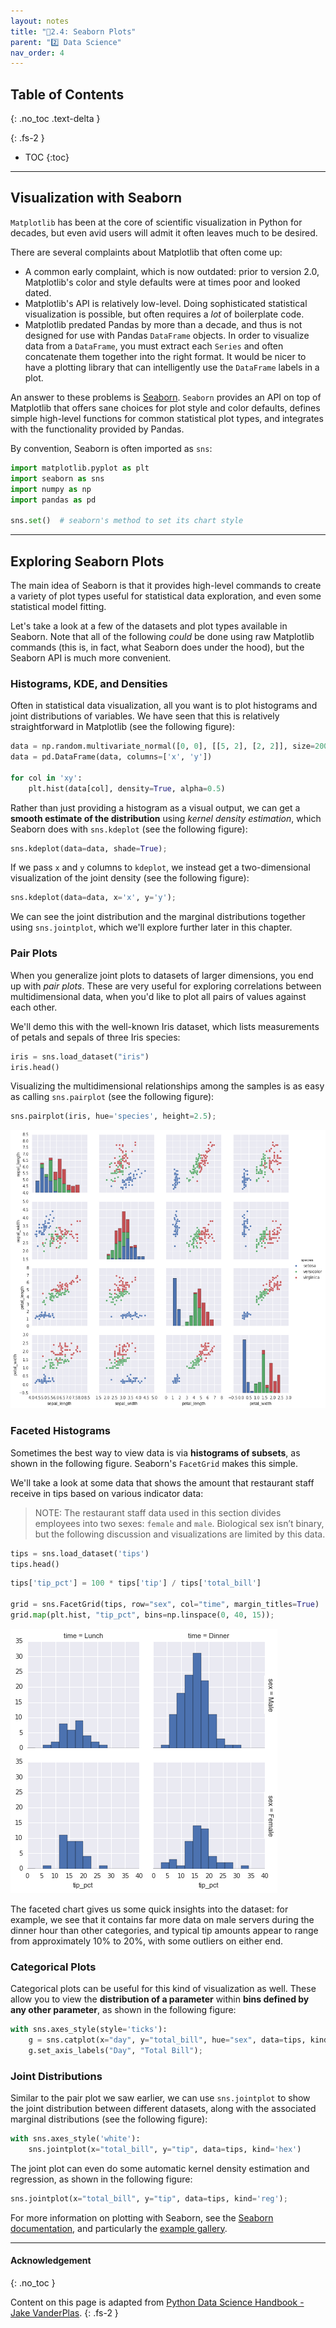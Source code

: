 ```yaml
---
layout: notes
title: "📓2.4: Seaborn Plots" 
parent: "2️⃣ Data Science"
nav_order: 4
---
```


## Table of Contents
{: .no_toc .text-delta }

{: .fs-2 }
- TOC
{:toc}

---
## Visualization with Seaborn

`Matplotlib` has been at the core of scientific visualization in Python for decades, but even avid users will admit it often leaves much to be desired.

There are several complaints about Matplotlib that often come up:

- A common early complaint, which is now outdated: prior to version 2.0, Matplotlib's color and style defaults were at times poor and looked dated.
- Matplotlib's API is relatively low-level. Doing sophisticated statistical visualization is possible, but often requires a *lot* of boilerplate code.
- Matplotlib predated Pandas by more than a decade, and thus is not designed for use with Pandas `DataFrame` objects. In order to visualize data from a `DataFrame`, you must extract each `Series` and often concatenate them together into the right format. It would be nicer to have a plotting library that can intelligently use the `DataFrame` labels in a plot.

An answer to these problems is [Seaborn](http://seaborn.pydata.org/). `Seaborn` provides an API on top of Matplotlib that offers sane choices for plot style and color defaults, defines simple high-level functions for common statistical plot types, and integrates with the functionality provided by Pandas.

By convention, Seaborn is often imported as `sns`:


```python
import matplotlib.pyplot as plt
import seaborn as sns
import numpy as np
import pandas as pd

sns.set()  # seaborn's method to set its chart style
```

---

## Exploring Seaborn Plots

The main idea of Seaborn is that it provides high-level commands to create a variety of plot types useful for statistical data exploration, and even some statistical model fitting.

Let's take a look at a few of the datasets and plot types available in Seaborn. Note that all of the following *could* be done using raw Matplotlib commands (this is, in fact, what Seaborn does under the hood), but the Seaborn API is much more convenient.

### Histograms, KDE, and Densities

Often in statistical data visualization, all you want is to plot histograms and joint distributions of variables.
We have seen that this is relatively straightforward in Matplotlib (see the following figure):


```python
data = np.random.multivariate_normal([0, 0], [[5, 2], [2, 2]], size=2000)
data = pd.DataFrame(data, columns=['x', 'y'])

for col in 'xy':
    plt.hist(data[col], density=True, alpha=0.5)
```    

Rather than just providing a histogram as a visual output, we can get a **smooth estimate of the distribution** using _kernel density estimation_, which Seaborn does with ``sns.kdeplot`` (see the following figure):

```python
sns.kdeplot(data=data, shade=True);
```    

If we pass `x` and `y` columns to `kdeplot`, we instead get a two-dimensional visualization of the joint density (see the following figure):


```python
sns.kdeplot(data=data, x='x', y='y');
```

We can see the joint distribution and the marginal distributions together using `sns.jointplot`, which we'll explore further later in this chapter.

### Pair Plots

When you generalize joint plots to datasets of larger dimensions, you end up with *pair plots*. These are very useful for exploring correlations between multidimensional data, when you'd like to plot all pairs of values against each other.

We'll demo this with the well-known Iris dataset, which lists measurements of petals and sepals of three Iris species:


```python
iris = sns.load_dataset("iris")
iris.head()
```

Visualizing the multidimensional relationships among the samples is as easy as calling ``sns.pairplot`` (see the following figure):


```python
sns.pairplot(iris, hue='species', height=2.5);
```

![image](sns-pairplot.png)

### Faceted Histograms

Sometimes the best way to view data is via **histograms of subsets**, as shown in the following figure. Seaborn's `FacetGrid` makes this simple.

We'll take a look at some data that shows the amount that restaurant staff receive in tips based on various indicator data:

> NOTE: The restaurant staff data used in this section divides employees into two sexes: `female` and `male`. Biological sex
isn’t binary, but the following discussion and visualizations are limited by this data.

```python
tips = sns.load_dataset('tips')
tips.head()
```

```python
tips['tip_pct'] = 100 * tips['tip'] / tips['total_bill']

grid = sns.FacetGrid(tips, row="sex", col="time", margin_titles=True)
grid.map(plt.hist, "tip_pct", bins=np.linspace(0, 40, 15));
```

![image](sns-facetgrid.png)

The faceted chart gives us some quick insights into the dataset: for example, we see that it contains far more data on male servers during the dinner hour than other categories, and typical tip amounts appear to range from approximately 10% to 20%, with some outliers on either end.

### Categorical Plots

Categorical plots can be useful for this kind of visualization as well. These allow you to view the **distribution of a parameter** within **bins defined by any other parameter**, as shown in the following figure:

```python
with sns.axes_style(style='ticks'):
    g = sns.catplot(x="day", y="total_bill", hue="sex", data=tips, kind="box")
    g.set_axis_labels("Day", "Total Bill");
```

### Joint Distributions

Similar to the pair plot we saw earlier, we can use `sns.jointplot` to show the joint distribution between different datasets, along with the associated marginal distributions (see the following figure):


```python
with sns.axes_style('white'):
    sns.jointplot(x="total_bill", y="tip", data=tips, kind='hex')
```

The joint plot can even do some automatic kernel density estimation and regression, as shown in the following figure:

```python
sns.jointplot(x="total_bill", y="tip", data=tips, kind='reg');
```

For more information on plotting with Seaborn, see the [Seaborn documentation](http://seaborn.pydata.org/), and particularly the [example gallery](https://seaborn.pydata.org/examples/index.html).

<!-- 
## Example: Exploring Marathon Finishing Times

Here we'll look at using Seaborn to help visualize and understand finishing results from a marathon.
I've scraped the data from sources on the web, aggregated it and removed any identifying information, and put it on GitHub, where it can be downloaded
(if you are interested in using Python for web scraping, I would recommend [*Web Scraping with Python*](http://shop.oreilly.com/product/0636920034391.do) by Ryan Mitchell, also from O'Reilly).
We will start by downloading the data and loading it into Pandas:[^2]

[^2]: The marathon data used in this section divides runners into two genders: men and women. While gender is a
spectrum, the following discussion and visualizations use this binary because they depend on the data.


```python
# url = ('https://raw.githubusercontent.com/jakevdp/'
#        'marathon-data/master/marathon-data.csv')
# !cd data && curl -O {url}
```


```python
data = pd.read_csv('data/marathon-data.csv')
data.head()
```


Notice that Pandas loaded the time columns as Python strings (type `object`); we can see this by looking at the `dtypes` attribute of the `DataFrame`:


```python
print(data.dtypes)
```

Let's fix this by providing a converter for the times:

```python
import datetime

def convert_time(s):
    h, m, s = map(int, s.split(':'))
    return datetime.timedelta(hours=h, minutes=m, seconds=s)

data = pd.read_csv('data/marathon-data.csv', converters={'split':convert_time, 'final':convert_time})
print(data.head())
```

```python
print(data.dtypes)
```

That will make it easier to manipulate the temporal data. For the purpose of our Seaborn plotting utilities, let's next add columns that give the times in seconds:


```python
data['split_sec'] = data['split'].view(int) / 1E9
data['final_sec'] = data['final'].view(int) / 1E9
data.head()
```

To get an idea of what the data looks like, we can plot a `jointplot` over the data; the following figure shows the result:

```python
with sns.axes_style('white'):
    g = sns.jointplot(x='split_sec', y='final_sec', data=data, kind='hex')
    g.ax_joint.plot(np.linspace(4000, 16000),
                    np.linspace(8000, 32000), ':k')
```

The dotted line shows where someone's time would lie if they ran the marathon at a perfectly steady pace. The fact that the distribution lies above this indicates (as you might expect) that most people slow down over the course of the marathon.
If you have run competitively, you'll know that those who do the opposite—run faster during the second half of the race—are said to have "negative-split" the race.

Let's create another column in the data, the split fraction, which measures the degree to which each runner negative-splits or positive-splits the race:


```python
data['split_frac'] = 1 - 2 * data['split_sec'] / data['final_sec']
data.head()
```

Where this split difference is less than zero, the person negative-split the race by that fraction.
Let's do a distribution plot of this split fraction (see the following figure):

```python
sns.displot(data['split_frac'], kde=False)
plt.axvline(0, color="k", linestyle="--");
```

```python
sum(data.split_frac < 0)
```

Out of nearly 40,000 participants, there were only 250 people who negative-split their marathon.

Let's see whether there is any correlation between this split fraction and other variables. We'll do this using a `PairGrid`, which draws plots of all these correlations (see the following figure):


```python
g = sns.PairGrid(data, vars=['age', 'split_sec', 'final_sec', 'split_frac'],
                 hue='gender', palette='RdBu_r')
g.map(plt.scatter, alpha=0.8)
g.add_legend();
```

It looks like the split fraction does not correlate particularly with age, but does correlate with the final time: faster runners tend to have closer to even splits on their marathon time. Let's zoom in on the histogram of split fractions separated by gender, shown in the following figure:


```python
sns.kdeplot(data.split_frac[data.gender=='M'], label='men', shade=True)
sns.kdeplot(data.split_frac[data.gender=='W'], label='women', shade=True)
plt.xlabel('split_frac');
```

The interesting thing here is that there are many more men than women who are running close to an even split!
It almost looks like a bimodal distribution among the men and women. Let's see if we can suss out what's going on by looking at the distributions as a function of age.

A nice way to **compare distributions** is to use a *violin plot*, shown in the following figure:

```python
sns.violinplot(x="gender", y="split_frac", data=data,
               palette=["lightblue", "lightpink"]);
```

Let's look a little deeper, and compare these violin plots as a function of age (save the following figure). We'll start by creating a new column in the array that specifies the age range that each person is in, by decade:

```python
data['age_dec'] = data.age.map(lambda age: 10 * (age // 10))
data.head()
```

```python
men = (data.gender == 'M')
women = (data.gender == 'W')

with sns.axes_style(style=None):
    sns.violinplot(x="age_dec", y="split_frac", hue="gender", data=data,
                   split=True, inner="quartile",
                   palette=["lightblue", "lightpink"]);
```

We can see where the distributions among men and women differ: the split distributions of men in their 20s to 50s show a pronounced overdensity toward lower splits when compared to women of the same age (or of any age, for that matter).

Also surprisingly, it appears that the 80-year-old women seem to outperform *everyone* in terms of their split time, although this is likely a small number effect, as there are only a handful of runners in that range:


```python
(data.age > 80).sum()
```

Back to the men with negative splits: who are these runners? Does this split fraction correlate with finishing quickly? We can plot this very easily. We'll use `regplot`, which will automatically fit a linear regression model to the data (see the following figure):

```python
g = sns.lmplot(x='final_sec', y='split_frac', col='gender', data=data,
               markers=".", scatter_kws=dict(color='c'))
g.map(plt.axhline, y=0.0, color="k", ls=":");
```    


Apparently, among both men and women, the people with fast splits tend to be faster runners who are finishing within ~15,000 seconds, or about 4 hours. People slower than that are much less likely to have a fast second split.

-->

---

#### Acknowledgement
{: .no_toc }

Content on this page is adapted from [Python Data Science Handbook - Jake VanderPlas](https://jakevdp.github.io/PythonDataScienceHandbook).
{: .fs-2 }
